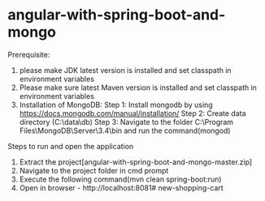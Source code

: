 # angular-with-spring-boot-and-mongo

Prerequisite:
1. please make JDK latest version is installed and set classpath in environment variables
2. Please make sure latest Maven version is installed and set classpath in environment variables
3. Installation of MongoDB:
   Step 1: Install mongodb by using https://docs.mongodb.com/manual/installation/
   Step 2: Create data directory (C:\data\db)
   Step 3: Navigate to the folder C:\Program Files\MongoDB\Server\3.4\bin and run the command(mongod)

Steps to run and open the application

1. Extract the project[angular-with-spring-boot-and-mongo-master.zip]
2. Navigate to the project folder in cmd prompt
3. Execute the following command(mvn clean spring-boot:run)
4. Open in browser - http://localhost:8081# new-shopping-cart
